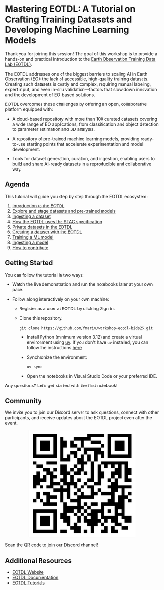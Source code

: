 # Mastering EOTDL: A Tutorial on Crafting Training Datasets and Developing Machine Learning Models

Thank you for joining this session! The goal of this workshop is to provide a hands-on and practical introduction to the [Earth Observation Training Data Lab (EOTDL)](https://www.eotdl.com/).

The EOTDL addresses one of the biggest barriers to scaling AI in Earth Observation (EO): the lack of accessible, high-quality training datasets. Creating such datasets is costly and complex, requiring manual labeling, expert input, and even in-situ validation—factors that slow down innovation and the development of EO-based solutions.

EOTDL overcomes these challenges by offering an open, collaborative platform equipped with:

- A cloud-based repository with more than 100 curated datasets covering a wide range of EO applications, from classification and object detection to parameter estimation and 3D analysis.

- A repository of pre-trained machine learning models, providing ready-to-use starting points that accelerate experimentation and model development.

- Tools for dataset generation, curation, and ingestion, enabling users to build and share AI-ready datasets in a reproducible and collaborative way.

## Agenda

This tutorial will guide you step by step through the EOTDL ecosystem:

1. [Introduction to the EOTDL](00_eotdl.ipynb)
2. [Explore and stage datasets and pre-trained models](01_exploring.ipynb)
3. [Ingesting a dataset](02_ingesting_dataset.ipynb)
4. [How the EOTDL uses the STAC specification](04_stac.ipynb)
5. [Private datasets in the EOTDL](05_private_datasets.ipynb)
6. [Creating a dataset with the EOTDL](06_creating.ipynb)
7. [Training a ML model](07_training.ipynb)
8. [Ingesting a model](09_inference.ipynb)
9. [How to contribute](10_contributing.ipynb)

## Getting Started

You can follow the tutorial in two ways:

- Watch the live demonstration and run the notebooks later at your own pace.

- Follow along interactively on your own machine:

  - Register as a user at EOTDL by clicking Sign in.

  - Clone this repository:

    `git clone https://github.com/fmariv/workshop-eotdl-bids25.git`

    - Install Python (minimum version 3.12) and create a virtual environment using [uv](https://docs.astral.sh/uv/). If you don't have `uv` installed, you can follow the instructions [here](https://docs.astral.sh/uv/getting-started/installation/)

    - Synchronize the environment:

      `uv sync`

    - Open the notebooks in Visual Studio Code or your preferred IDE.

Any questions? Let’s get started with the first notebook!

## Community

We invite you to join our Discord server to ask questions, connect with other participants, and receive updates about the EOTDL project even after the event.

<div style="text-align: center;"> <img src="images/discord-qr.png" width=350> </div>

Scan the QR code to join our Discord channel!

## Additional Resources

- [EOTDL Website](https://www.eotdl.com/)
- [EOTDL Documentation](https://www.eotdl.com/docs)
- [EOTDL Tutorials](https://www.eotdl.com/tutorials)
